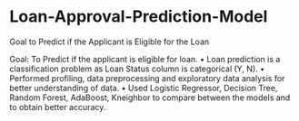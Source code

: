# Loan-Approval-Prediction-Model
Goal to Predict if the Applicant is Eligible for the Loan


Goal: To Predict if the applicant is eligible for loan.
•	Loan prediction is a classification problem as Loan Status column is categorical (Y, N).
•	Performed profiling, data preprocessing and exploratory data analysis for better understanding of data.
•	Used Logistic Regressor, Decision Tree, Random Forest, AdaBoost, Kneighbor to compare between the models and to obtain better accuracy.
